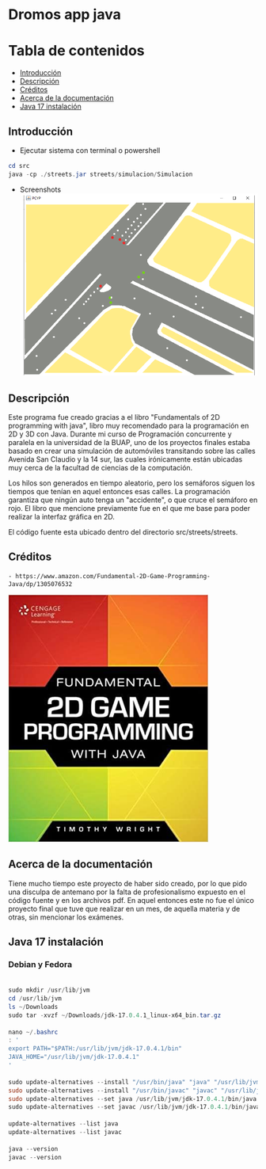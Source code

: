 # Dromos app java

# Tabla de contenidos
- [Introducción](#introduccion)
- [Descripción](#descripcion)
- [Créditos](#creditos)
- [Acerca de la documentación](#acerca-de-la-documentacion)
- [Java 17 instalación](#java-17-instalacion)

## Introducción
- Ejecutar sistema con terminal o powershell
```powershell
cd src
java -cp ./streets.jar streets/simulacion/Simulacion
```
- Screenshots
    ![Screenshot](snapshots/default_size.png)

## Descripción

Este programa fue creado gracias a el libro "Fundamentals of 2D programming with java", libro muy recomendado para la programación en 2D y 3D con Java. Durante mi curso de Programación concurrente y paralela en la universidad de la BUAP, uno de los proyectos finales estaba basado en crear una simulación de automóviles transitando sobre las calles Avenida San Claudio y la 14 sur, las cuales irónicamente están ubicadas muy cerca de la facultad de ciencias de la computación.

Los hilos son generados en tiempo aleatorio, pero los semáforos siguen los tiempos que tenían en aquel entonces esas calles. La programación garantiza que ningún auto tenga un "accidente", o que cruce el semáforo en rojo. El libro que mencione previamente fue en el que me base para poder realizar la interfaz gráfica en 2D.

El código fuente esta ubicado dentro del directorio src/streets/streets.

## Créditos
    - https://www.amazon.com/Fundamental-2D-Game-Programming-Java/dp/1305076532
![Screenshot](snapshots/41x1Vpt8SSL._SX402_BO1%2C204%2C203%2C200_.jpg)

## Acerca de la documentación
Tiene mucho tiempo este proyecto de haber sido creado, por lo que pido una disculpa de antemano por la falta de profesionalismo expuesto en el código fuente y en los archivos pdf. En aquel entonces este no fue el único proyecto final que tuve que realizar en un mes, de aquella materia y de otras, sin mencionar los exámenes.

## Java 17 instalación

### Debian y Fedora

```powershell

sudo mkdir /usr/lib/jvm
cd /usr/lib/jvm
ls ~/Downloads
sudo tar -xvzf ~/Downloads/jdk-17.0.4.1_linux-x64_bin.tar.gz

nano ~/.bashrc
: '
export PATH="$PATH:/usr/lib/jvm/jdk-17.0.4.1/bin"
JAVA_HOME="/usr/lib/jvm/jdk-17.0.4.1"
'

sudo update-alternatives --install "/usr/bin/java" "java" "/usr/lib/jvm/jdk-17.0.4.1/bin/java" 0
sudo update-alternatives --install "/usr/bin/javac" "javac" "/usr/lib/jvm/jdk-17.0.4.1/bin/javac" 0
sudo update-alternatives --set java /usr/lib/jvm/jdk-17.0.4.1/bin/java
sudo update-alternatives --set javac /usr/lib/jvm/jdk-17.0.4.1/bin/javac

update-alternatives --list java
update-alternatives --list javac

java --version
javac --version
```

